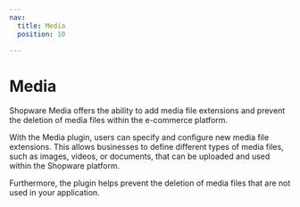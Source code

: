```yaml
---
nav:
  title: Media
  position: 10

---
```


# Media

Shopware Media offers the ability to add media file extensions and prevent the deletion of media files within the e-commerce platform.

With the Media plugin, users can specify and configure new media file extensions. This allows businesses to define different types of media files, such as images, videos, or documents, that can be uploaded and used within the Shopware platform.

Furthermore, the plugin helps prevent the deletion of media files that are not used in your application.

